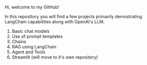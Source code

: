Hi, welcome to my GitHub!

In this repository you will find a few projects primarily demostrating LangChain capabilities along with OpenAI's LLM.

1. Basic chat models
2. Use of prompt templates
3. Chains
4. RAG using LangChain
5. Agent and Tools
6. Streamlit (will move to it's own repository)
   
